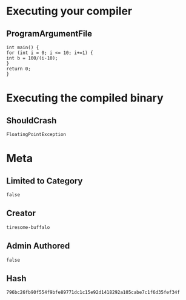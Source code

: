 # Executing your compiler

## ProgramArgumentFile

```
int main() {
for (int i = 0; i <= 10; i+=1) {
int b = 100/(i-10);
}
return 0;
}
```

# Executing the compiled binary

## ShouldCrash

```
FloatingPointException
```

# Meta

## Limited to Category

```
false
```

## Creator

```
tiresome-buffalo
```

## Admin Authored

```
false
```

## Hash

```
796bc26fb90f554f9bfe89771dc1c15e92d1418292a105cabe7c1f6d35fef34f
```
